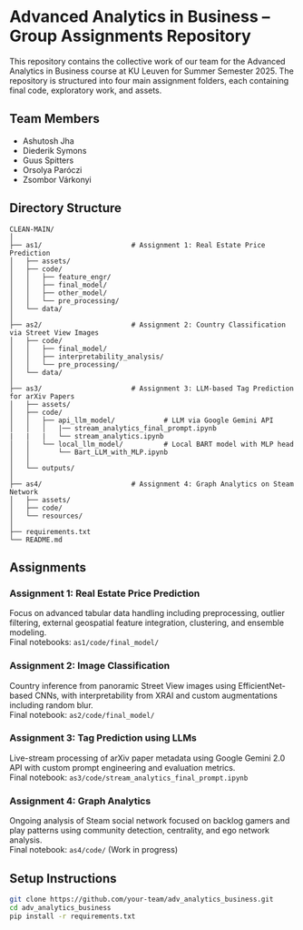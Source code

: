 # Advanced Analytics in Business – Group Assignments Repository

This repository contains the collective work of our team for the Advanced Analytics in Business course at KU Leuven for Summer Semester 2025. The repository is structured into four main assignment folders, each containing final code, exploratory work, and assets.

## Team Members
- Ashutosh Jha  
- Diederik Symons  
- Guus Spitters  
- Orsolya Paróczi  
- Zsombor Várkonyi  

## Directory Structure

```
CLEAN-MAIN/
│
├── as1/                      # Assignment 1: Real Estate Price Prediction
│   ├── assets/
│   ├── code/
│   │   ├── feature_engr/
│   │   ├── final_model/
│   │   ├── other_model/
│   │   └── pre_processing/
│   └── data/
│
├── as2/                      # Assignment 2: Country Classification via Street View Images
│   ├── code/
│   │   ├── final_model/
│   │   ├── interpretability_analysis/
│   │   └── pre_processing/
│   └── data/
│
├── as3/                      # Assignment 3: LLM-based Tag Prediction for arXiv Papers
│   ├── assets/
│   ├── code/
│   │   ├── api_llm_model/            # LLM via Google Gemini API
│   │   │   |── stream_analytics_final_prompt.ipynb
|   |   |   └── stream_analytics.ipynb
│   │   └── local_llm_model/          # Local BART model with MLP head
│   │       └── Bart_LLM_with_MLP.ipynb
│   │   
│   └── outputs/
│
├── as4/                      # Assignment 4: Graph Analytics on Steam Network
│   ├── assets/
│   ├── code/
│   └── resources/
│
├── requirements.txt
└── README.md
```

## Assignments

### Assignment 1: Real Estate Price Prediction
Focus on advanced tabular data handling including preprocessing, outlier filtering, external geospatial feature integration, clustering, and ensemble modeling.  
Final notebooks: `as1/code/final_model/`

### Assignment 2: Image Classification
Country inference from panoramic Street View images using EfficientNet-based CNNs, with interpretability from XRAI and custom augmentations including random blur.  
Final notebook: `as2/code/final_model/`

### Assignment 3: Tag Prediction using LLMs
Live-stream processing of arXiv paper metadata using Google Gemini 2.0 API with custom prompt engineering and evaluation metrics.  
Final notebook: `as3/code/stream_analytics_final_prompt.ipynb`

### Assignment 4: Graph Analytics
Ongoing analysis of Steam social network focused on backlog gamers and play patterns using community detection, centrality, and ego network analysis.  
Final notebook: `as4/code/` (Work in progress)

## Setup Instructions

```bash
git clone https://github.com/your-team/adv_analytics_business.git
cd adv_analytics_business
pip install -r requirements.txt
```